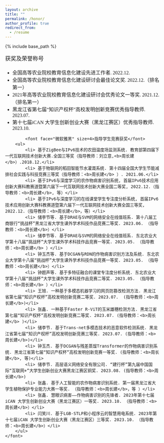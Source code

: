 ```yaml
---
layout: archive
title: ""
permalink: /honor/
author_profile: true
redirect_from:
  - /resume
---
```


{% include base_path %}

<p style="line-height:2.0">
	<font face="微软雅黑" size=3>	
			<font face="微软雅黑" size=4>获奖及荣誉称号</font>
		<ul>
			<li>全国高等农业院校教育信息化建设先进工作者. 2022.12.</li>	
			<li>全国高等农业院校教育信息化建设研讨会最佳论文奖. 2022.12.（排名第一）</li>	
			<li>2021年高等农业院校教育信息化建设研讨会优秀论文一等奖. 2021.12.（排名第一）</li>	
			<li>黑龙江省第七届“知识产权杯”高校发明创新竞赛优秀指导教师. 2023.07.</li>	
			<li>第十七届iCAN 大学生创新创业大赛（黑龙江赛区）优秀指导教师. 2023.10.</li>
		</ul>

			<font face="微软雅黑" size=4>指导学生竞赛获奖</font>
		<ul>
			<li> 基于ZigBee与IPv6技术的农田温度场监测系统. 教育部第四届下一代互联网技术创新大赛.全国三等奖（指导教师：刘立意,<b>周长建</b>）.2018.12.</li>
			<li> 基于物联网的稻田智能节水灌溉系统. 第十四届全国大学生节能减排社会实践与科技竞赛三等奖（指导教师：<b>周长建</b> ）. 2021.06.</li>
			<li> 基于IPv6与深度学习的农作物病害识别系统, 首届IPv6技术应用创新大赛科教赛道暨第六届下一代互联网技术创新大赛全国二等奖, 2022.12.（指导教师：<b>周长建</b>, 等）</li>
			<li> 基于IPv6与深度学习的在线课堂学生专注度分析系统, 首届IPv6技术应用创新大赛科教赛道暨第六届下一代互联网技术创新大赛全国三等奖, 2022.12.（指导教师：<b>周长建</b>，等）</li>
			<li> 储李节等. 基于DRAE与SVM的网络安全在线值班系. 第十八届工商银行“挑战杯”黑龙江省大学生课外学术科技作品竞赛二等奖. 2023.06. （指导教师：<b>周长建</b>）</li>
			<li> 储李节等. 基于DRAE与SVM的网络安全在线值班系. 东北农业大学第十八届“挑战杯”大学生课外学术科技作品竞赛一等奖. 2023.05. （指导教师：<b>周长建</b> ）</li>
			<li> 钟玉杰等. 基于DCGAN与RDN的作物病害识别方法及系统. 东北农业大学第十八届“挑战杯”大学生课外学术科技作品竞赛一等奖. 2023.05. （指导教师：<b>周长建</b>）</li>
			<li> 钟题声等. 基于多特征融合的课堂专注度分析系统. 东北农业大学第十八届“挑战杯”大学生课外学术科技作品竞赛二等奖. 2023.05. （指导教师：<b>周长建</b> ）</li>
			<li> 王旭. 一种基于多模态机器学习的网页防篡改检测方法. 黑龙江省第七届“知识产权杯”高校发明创新竞赛二等奖. 2023.07.  (指导教师：<b>周长建</b>)</li>
			<li> 张鑫. 一种基于Faster R-ViT的玉米雄穗检测方法. 黑龙江省第七届“知识产权杯”高校发明创新竞赛二等奖. 2023.07. (指导教师：<b>周长建</b> )</li>
			<li> 储李节. 基于Trans-net多模态技术的恶意软件检测系统. 黑龙江省第七届“知识产权杯”高校发明创新竞赛三等奖. 2023.07. (指导教师：<b>周长建</b>)</li>
			<li> 钟玉杰. 基于DCGAN与残差蒸馏Transformer的作物病害识别系统. 黑龙江省第七届“知识产权杯”高校发明创新竞赛一等奖. (指导教师：<b>周长建</b>, 等)</li>
			<li> 储李节. 高层语义网络安全有限公司. “建行杯”第九届中国国际“互联网+”大学生创新创业大赛黑龙江赛区铜奖. 2023.08. (指导教师：<b>周长建</b>) 
			<li> 张鑫. 基于人工智能的农作物病害识别系统. 第一届黑龙江省大学生植物保护专业能力大赛一等奖. （指导教师：<b>周长建</b>，等 ）</li>
			<li> 张鑫. 慧眼识病害——作物病害识别的先锋者. 2023年第十七届iCAN 大学生创新创业大赛（黑龙江赛区）一等奖. 2023.10. （指导教师：<b>周长建</b>）</li>
			<li> 闫笑川. 基于LGB-STLP和小程序云的智慧用电系统. 2023年第十七届iCAN 大学生创新创业大赛（黑龙江赛区）三等奖. 2023.10. （指导教师：<b>周长建</b>）</li>
		</ul>
	</font>
</p>
